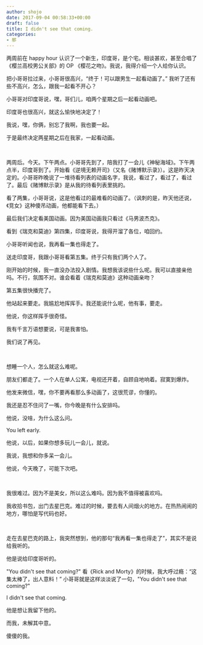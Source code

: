 ```yaml
---
author: shojo
date: 2017-09-04 00:58:33+00:00
draft: false
title: I didn't see that coming.
categories:
- 邪
---
```


两周前在 happy hour 认识了一个新生，印度哥，是个宅。相谈甚欢，甚至合唱了《樱兰高校男公关部》的 OP 《樱花之吻》。我说，我得介绍一个人给你认识。

把小哥哥拉过来，小哥哥很高兴，“终于！可以跟男生一起看动画了。” 我听了还有些不高兴，怎么，跟我一起看不开心？

小哥哥对印度哥说，嘿，哥们儿，咱两个星期之后一起看动画吧。

印度哥也很高兴，就这么愉快地决定了！

我说，嘿，你俩，别忘了我啊，我也要一起。

于是最终决定两星期之后在我家，一起看动画。

 

两周后。今天。下午两点。小哥哥先到了，陪我打了一会儿《神秘海域》。下午两点半，印度哥到了。开始看《逆境无赖开司》（又名《赌博默示录》）。这是昨天决定的。小哥哥昨晚说了一堆待看列表的动画名字，我说，看过了，看过了，看过了。最后《赌博默示录》是从我的待看列表里挑的。

看了两集，小哥哥说，这是他看过的最难看的动画了。（讽刺的是，昨天他还说，《竞女》这种傻吊动画，他都能看下去。）

最后我们决定看美国动画。因为美国动画我只看过《马男波杰克》。

看到《瑞克和莫迪》第四集，印度哥说，我得开溜了各位，咱回约。

小哥哥听闻也说，我再看一集也得走了。

送走印度哥，我跟小哥哥看第五集。终于只有我们两个人了。

刚开始的时候，我一直没办法投入剧情。我想我该说些什么呢。我可以直接亲他吗。不行，氛围不对。谁会看着《瑞克和莫迪》这种动画亲吻？

第五集很快播完了。

他站起来要走。我尴尬地挥挥手。我还能说什么呢，他有事，要走。

他说，你这样挥手很奇怪。

我有千言万语想要说，可是我害怕。

我们说了再见。

 

想睡一个人，怎么就这么难呢。

朋友们都走了。一个人在单人公寓，电视还开着，自顾自地响着。寂寞到爆炸。

他发来微信，嘿，你不要再看那么多动画了，这很荒谬，你懂的。

我还是忍不住问了一嘴，你今晚是有什么安排吗。

他说，没啥，为什么这么问。

You left early.

他说，以后，如果你想多玩儿一会儿，就说。

我说，我想和你多呆一会儿。

他说，今天晚了，可能下次吧。

 

我很难过。因为不是美女，所以这么难吗。因为我不值得被喜欢吗。

我收拾书包，出门去星巴克。难过的时候，要去有人间烟火的地方。在热热闹闹的地方，哪怕是写代码也好。

 

走在去星巴克的路上，我突然想到，他的那句“我再看一集也得走了”，其实不是说给我听的。

他是说给印度哥听的。

"You didn't see that coming?" 看《Rick and Morty》的时候，我大呼过瘾：“这集太棒了，出人意料！” 小哥哥就是这样淡淡说了一句，"You didn't see that coming?"

I didn't see that coming.

他是想让我留下他的。

而我，未解其中意。

傻傻的我。

 
